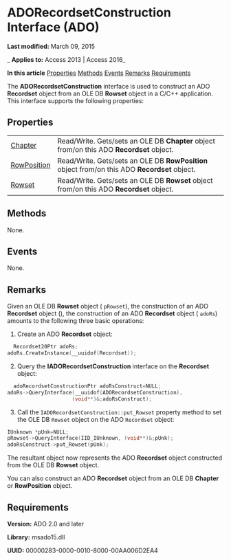 
# ADORecordsetConstruction Interface (ADO)

 **Last modified:** March 09, 2015

 _ **Applies to:** Access 2013 | Access 2016_

 **In this article**
[Properties](#sectionSection1)
[Methods](#sectionSection2)
[Events](#sectionSection3)
[Remarks](#sectionSection4)
[Requirements](#sectionSection5)



The  **ADORecordsetConstruction** interface is used to construct an ADO **Recordset** object from an OLE DB **Rowset** object in a C/C++ application.
This interface supports the following properties:

## Properties
<a name="sectionSection1"> </a>


|||
|:-----|:-----|
|[Chapter](d7c9478e-487f-7023-1dd8-5313433dbc5e.md)|Read/Write. Gets/sets an OLE DB **Chapter** object from/on this ADO **Recordset** object.|
|[RowPosition](b87f14b0-136b-0564-3e12-f9d5ecc4f7c8.md)|Read/Write. Gets/sets an OLE DB **RowPosition** object from/on this ADO **Recordset** object.|
|[Rowset](1a1cb3ef-8f3c-30c1-3eb0-8618fdcacd53.md)|Read/Write. Gets/sets an OLE DB **Rowset** object from/on this ADO **Recordset** object.|

## Methods
<a name="sectionSection2"> </a>

None.


## Events
<a name="sectionSection3"> </a>

None.


## Remarks
<a name="sectionSection4"> </a>

Given an OLE DB  **Rowset** object ( `pRowset`), the construction of an ADO  **Recordset** object (), the construction of an ADO **Recordset** object ( `adoRs`) amounts to the following three basic operations:


1. Create an ADO  **Recordset** object:
    
```cpp
  Recordset20Ptr adoRs;
adoRs.CreateInstance(__uuidof(Recordset));

```

2. Query the  **IADORecordsetConstruction** interface on the **Recordset** object:
    
```cpp
  adoRecordsetConstructionPtr adoRsConstruct=NULL;
adoRs->QueryInterface(__uuidof(ADORecordsetConstruction),
                     (void**)&;adoRsConstruct);

```

3. Call the  `IADORecordsetConstruction::put_Rowset` property method to set the OLE DB `Rowset` object on the ADO `Recordset` object:
    
```cpp
IUnknown *pUnk=NULL;
pRowset->QueryInterface(IID_IUnknown, (void**)&;pUnk);
adoRsConstruct->put_Rowset(pUnk);

```

The resultant object now represents the ADO  **Recordset** object constructed from the OLE DB **Rowset** object.

You can also construct an ADO  **Recordset** object from an OLE DB **Chapter** or **RowPosition** object.


## Requirements
<a name="sectionSection5"> </a>

 **Version:** ADO 2.0 and later

 **Library:** msado15.dll

 **UUID:** 00000283-0000-0010-8000-00AA006D2EA4

